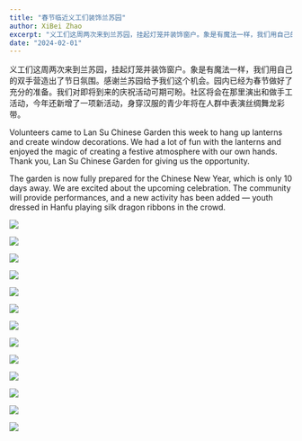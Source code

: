 ```yaml
---
title: "春节临近义工们装饰兰苏园"
author: XiBei Zhao
excerpt: "义工们这周两次来到兰苏园，挂起灯笼并装饰窗户。象是有魔法一样，我们用自己的双手营造出了节日氛围。感谢兰苏园给予我们这个机会。园内已经为春节做好了充分的准备。我们对即将到来的庆祝活动可期可盼。社区将会在那里演出和做手工活动，今年还新增了一项新活动，身穿汉服的青少年将在人群中表演丝绸舞龙彩带。"
date: "2024-02-01"
---
```


义工们这周两次来到兰苏园，挂起灯笼并装饰窗户。象是有魔法一样，我们用自己的双手营造出了节日氛围。感谢兰苏园给予我们这个机会。园内已经为春节做好了充分的准备。我们对即将到来的庆祝活动可期可盼。社区将会在那里演出和做手工活动，今年还新增了一项新活动，身穿汉服的青少年将在人群中表演丝绸舞龙彩带。

Volunteers came to Lan Su Chinese Garden this week to hang up lanterns and create window decorations. We had a lot of fun with the lanterns and enjoyed the magic of creating a festive atmosphere with our own hands.  Thank you, Lan Su Chinese Garden for giving us the opportunity.

The garden is now fully prepared for the Chinese New Year, which is only 10 days away. We are excited about the upcoming celebration. The community will provide performances, and a new activity has been added — youth dressed in Hanfu playing silk dragon ribbons in the crowd.


![](https://res.cloudinary.com/dhngj18do/image/upload/f_auto,q_auto/v1/images/424638591_374691931862562_114894890777974248_n)

![](https://res.cloudinary.com/dhngj18do/image/upload/f_auto,q_auto/v1/images/423584156_374691798529242_5119520321999798194_n)

![](https://res.cloudinary.com/dhngj18do/image/upload/f_auto,q_auto/v1/images/424742950_374691851862570_100646136141251583_n)

![](https://res.cloudinary.com/dhngj18do/image/upload/f_auto,q_auto/v1/images/423583760_374692081862547_2085023531311784155_n)

![](https://res.cloudinary.com/dhngj18do/image/upload/f_auto,q_auto/v1/images/423539886_374691835195905_2306338667967979298_n)

![](https://res.cloudinary.com/dhngj18do/image/upload/f_auto,q_auto/v1/images/423584253_374691788529243_6793447907515736676_n)

![](https://res.cloudinary.com/dhngj18do/image/upload/f_auto,q_auto/v1/images/423583078_374692058529216_42720203247625013_n)

![](https://res.cloudinary.com/dhngj18do/image/upload/f_auto,q_auto/v1/images/423554440_374691991862556_1160060047176181075_n)

![](https://res.cloudinary.com/dhngj18do/image/upload/f_auto,q_auto/v1/images/423553929_374691895195899_8673505319891344158_n)

![](https://res.cloudinary.com/dhngj18do/image/upload/f_auto,q_auto/v1/images/423557697_374692101862545_6507745317010636971_n)

![](https://res.cloudinary.com/dhngj18do/image/upload/f_auto,q_auto/v1/images/423554182_374691711862584_4684495211705352847_n)

![](https://res.cloudinary.com/dhngj18do/image/upload/f_auto,q_auto/v1/images/424519523_792710386226926_3096248679202965367_n)

![](https://res.cloudinary.com/dhngj18do/image/upload/f_auto,q_auto/v1/images/424524470_792711686226796_2153722848880703683_n)
